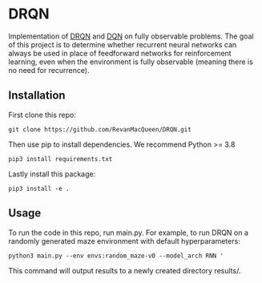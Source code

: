 # DRQN

Implementation of [DRQN](https://arxiv.org/abs/1507.06527) and [DQN](https://www.cs.toronto.edu/~vmnih/docs/dqn.pdf) on fully observable problems. The goal of this project is to determine whether recurrent neural networks can always be used in place of feedforward networks for reinforcement learning, even when the environment is fully observable (meaning there is no need for recurrence). 

## Installation

First clone this repo:
```
git clone https://github.com/RevanMacQueen/DRQN.git
```

Then use pip to install dependencies. We recommend Python >= 3.8
```
pip3 install requirements.txt
```

Lastly install this package:
```
pip3 install -e .
```

## Usage

To run the code in this repo, run main.py. For example, to run DRQN on a randomly generated maze environment with default hyperparameters:
```
python3 main.py --env envs:random_maze-v0 --model_arch RNN '
```
This command will output results to a newly created directory results/.


